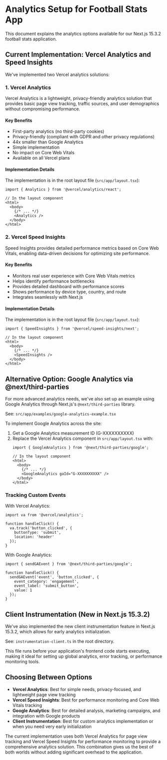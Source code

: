 # Analytics Setup for Football Stats App

This document explains the analytics options available for our Next.js 15.3.2 football stats application.

## Current Implementation: Vercel Analytics and Speed Insights

We've implemented two Vercel analytics solutions:

### 1. Vercel Analytics
Vercel Analytics is a lightweight, privacy-friendly analytics solution that provides basic page view tracking, traffic sources, and user demographics without compromising performance.

#### Key Benefits
- First-party analytics (no third-party cookies)
- Privacy-friendly (compliant with GDPR and other privacy regulations)
- 44x smaller than Google Analytics
- Simple implementation
- No impact on Core Web Vitals
- Available on all Vercel plans

#### Implementation Details
The implementation is in the root layout file (`src/app/layout.tsx`):

```tsx
import { Analytics } from '@vercel/analytics/react';

// In the layout component
<html>
  <body>
    {/* ... */}
    <Analytics />
  </body>
</html>
```

### 2. Vercel Speed Insights
Speed Insights provides detailed performance metrics based on Core Web Vitals, enabling data-driven decisions for optimizing site performance.

#### Key Benefits
- Monitors real user experience with Core Web Vitals metrics
- Helps identify performance bottlenecks
- Provides detailed dashboard with performance scores
- Shows performance by device type, country, and route
- Integrates seamlessly with Next.js

#### Implementation Details
The implementation is in the root layout file (`src/app/layout.tsx`):

```tsx
import { SpeedInsights } from '@vercel/speed-insights/next';

// In the layout component
<html>
  <body>
    {/* ... */}
    <SpeedInsights />
  </body>
</html>
```

## Alternative Option: Google Analytics via @next/third-parties

For more advanced analytics needs, we've also set up an example using Google Analytics through Next.js's `@next/third-parties` library.

See: `src/app/examples/google-analytics-example.tsx`

To implement Google Analytics across the site:
1. Get a Google Analytics measurement ID (G-XXXXXXXXXX)
2. Replace the Vercel Analytics component in `src/app/layout.tsx` with:
   ```tsx
   import { GoogleAnalytics } from '@next/third-parties/google';
   
   // In the layout component
   <html>
     <body>
       {/* ... */}
       <GoogleAnalytics gaId="G-XXXXXXXXXX" />
     </body>
   </html>
   ```

### Tracking Custom Events

With Vercel Analytics:
```tsx
import va from '@vercel/analytics';

function handleClick() {
  va.track('button_clicked', { 
    buttonType: 'submit',
    location: 'header'
  });
}
```

With Google Analytics:
```tsx
import { sendGAEvent } from '@next/third-parties/google';

function handleClick() {
  sendGAEvent('event', 'button_clicked', {
    event_category: 'engagement',
    event_label: 'submit_button',
    value: 1
  });
}
```

## Client Instrumentation (New in Next.js 15.3.2)

We've also implemented the new client instrumentation feature in Next.js 15.3.2, which allows for early analytics initialization.

See: `instrumentation-client.ts` in the root directory.

This file runs before your application's frontend code starts executing, making it ideal for setting up global analytics, error tracking, or performance monitoring tools.

## Choosing Between Options

- **Vercel Analytics**: Best for simple needs, privacy-focused, and lightweight page view tracking
- **Vercel Speed Insights**: Best for performance monitoring and Core Web Vitals tracking
- **Google Analytics**: Best for detailed analysis, marketing campaigns, and integration with Google products
- **Client Instrumentation**: Best for custom analytics implementation or when you need very early initialization

The current implementation uses both Vercel Analytics for page view tracking and Vercel Speed Insights for performance monitoring to provide a comprehensive analytics solution. This combination gives us the best of both worlds without adding significant overhead to the application. 